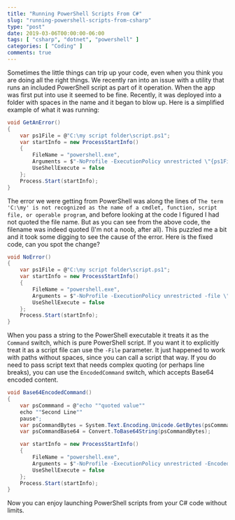 ```yaml
---
title: "Running PowerShell Scripts From C#"
slug: "running-powershell-scripts-from-csharp"
type: "post"
date: 2019-03-06T00:00:00-06:00
tags: [ "csharp", "dotnet", "powershell" ]
categories: [ "Coding" ]
comments: true
---
```


Sometimes the little things can trip up your code, even when you think you are doing all the right things. We recently ran into an issue with a utility that runs an included PowerShell script as part of it operation. When the app was first put into use it seemed to be fine. Recently, it was deployed into a folder with spaces in the name and it began to blow up. Here is a simplified example of what it was running:

```csharp
void GetAnError()
{
    var ps1File = @"C:\my script folder\script.ps1";
    var startInfo = new ProcessStartInfo()
    {
        FileName = "powershell.exe",
        Arguments = $"-NoProfile -ExecutionPolicy unrestricted \"{ps1File}\"",
        UseShellExecute = false
    };
    Process.Start(startInfo);
}
```

The error we were getting from PowerShell was along the lines of ```The term 'C:\my' is not recognized as the name of a cmdlet, function, script file, or operable program```, and before looking at the code I figured I had not quoted the file name. But as you can see from the above code, the filename was indeed quoted (I'm not a noob, after all). This puzzled me a bit and it took some digging to see the cause of the error. Here is the fixed code, can you spot the change?

```csharp
void NoError()
{
    var ps1File = @"C:\my script folder\script.ps1";
    var startInfo = new ProcessStartInfo()
    {
        FileName = "powershell.exe",
        Arguments = $"-NoProfile -ExecutionPolicy unrestricted -file \"{ps1File}\"",
        UseShellExecute = false
    };
    Process.Start(startInfo);
}
```

When you pass a string to the PowerShell executable it treats it as the ```Command``` switch, which is pure PowerShell script. If you want it to explicitly treat it as a script file can use the ```-File``` parameter. It just happened to work with paths without spaces, since you can call a script that way. If you do need to pass script text that needs complex quoting (or perhaps line breaks), you can use the ```EncodedCommand``` switch, which accepts Base64 encoded content.

```csharp
void Base64EncodedCommand()
{
    var psCommmand = @"echo ""quoted value"" 
    echo ""Second Line""
    pause";
    var psCommandBytes = System.Text.Encoding.Unicode.GetBytes(psCommmand);
    var psCommandBase64 = Convert.ToBase64String(psCommandBytes);

    var startInfo = new ProcessStartInfo()
    {
        FileName = "powershell.exe",
        Arguments = $"-NoProfile -ExecutionPolicy unrestricted -EncodedCommand {psCommandBase64}",
        UseShellExecute = false
    };
    Process.Start(startInfo);
}
```

Now you can enjoy launching PowerShell scripts from your C# code without limits.